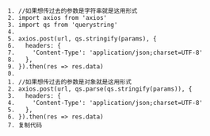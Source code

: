 <div id="article_content" class="article_content clearfix">
                                        <div class="article-source-link">
                    <a href="https://juejin.im/post/5c6fb3f26fb9a049a81fef64" target="_blank" rel="noopener"></a>
                </div>
                        <link rel="stylesheet" href="https://csdnimg.cn/release/phoenix/template/css/ck_htmledit_views-3019150162.css">
                                        <link rel="stylesheet" href="https://csdnimg.cn/release/phoenix/template/css/ck_htmledit_views-3019150162.css">
                <div class="htmledit_views" id="content_views">
                                            <div class="article-content"><pre><code class="hljs js copyable javascript" lang="js" xml:lang="js"><ol class="hljs-ln"><li><div class="hljs-ln-numbers"><div class="hljs-ln-line hljs-ln-n" data-line-number="1"></div></div><div class="hljs-ln-code"><div class="hljs-ln-line"><span class="hljs-comment"><span class="hljs-comment">//如果想传过去的参数是字符串就是这用形式</span></span></div></div></li><li><div class="hljs-ln-numbers"><div class="hljs-ln-line hljs-ln-n" data-line-number="2"></div></div><div class="hljs-ln-code"><div class="hljs-ln-line"><span class="hljs-keyword"><span class="hljs-keyword">import</span></span> axios <span class="hljs-keyword"><span class="hljs-keyword">from</span></span> <span class="hljs-string"><span class="hljs-string">'axios'</span></span></div></div></li><li><div class="hljs-ln-numbers"><div class="hljs-ln-line hljs-ln-n" data-line-number="3"></div></div><div class="hljs-ln-code"><div class="hljs-ln-line"><span class="hljs-keyword"><span class="hljs-keyword">import</span></span> qs <span class="hljs-keyword"><span class="hljs-keyword">from</span></span> <span class="hljs-string"><span class="hljs-string">'querystring'</span></span></div></div></li><li><div class="hljs-ln-numbers"><div class="hljs-ln-line hljs-ln-n" data-line-number="4"></div></div><div class="hljs-ln-code"><div class="hljs-ln-line"> </div></div></li><li><div class="hljs-ln-numbers"><div class="hljs-ln-line hljs-ln-n" data-line-number="5"></div></div><div class="hljs-ln-code"><div class="hljs-ln-line">axios.post(url, qs.stringify(params), {</div></div></li><li><div class="hljs-ln-numbers"><div class="hljs-ln-line hljs-ln-n" data-line-number="6"></div></div><div class="hljs-ln-code"><div class="hljs-ln-line">  <span class="hljs-attr"><span class="hljs-attr">headers</span></span>: {</div></div></li><li><div class="hljs-ln-numbers"><div class="hljs-ln-line hljs-ln-n" data-line-number="7"></div></div><div class="hljs-ln-code"><div class="hljs-ln-line">    <span class="hljs-string"><span class="hljs-string">'Content-Type'</span></span>: <span class="hljs-string"><span class="hljs-string">'application/json;charset=UTF-8'</span></span></div></div></li><li><div class="hljs-ln-numbers"><div class="hljs-ln-line hljs-ln-n" data-line-number="8"></div></div><div class="hljs-ln-code"><div class="hljs-ln-line">  },</div></div></li><li><div class="hljs-ln-numbers"><div class="hljs-ln-line hljs-ln-n" data-line-number="9"></div></div><div class="hljs-ln-code"><div class="hljs-ln-line">}).then(<span class="hljs-function"><span class="hljs-params"><span class="hljs-function"><span class="hljs-params">res</span></span></span><span class="hljs-function"> =&gt;</span></span> res.data)</div></div></li><li><div class="hljs-ln-numbers"><div class="hljs-ln-line hljs-ln-n" data-line-number="10"></div></div><div class="hljs-ln-code"><div class="hljs-ln-line"> </div></div></li><li><div class="hljs-ln-numbers"><div class="hljs-ln-line hljs-ln-n" data-line-number="11"></div></div><div class="hljs-ln-code"><div class="hljs-ln-line"><span class="hljs-comment"><span class="hljs-comment">//如果想传过去的参数是对象就是这用形式</span></span></div></div></li><li><div class="hljs-ln-numbers"><div class="hljs-ln-line hljs-ln-n" data-line-number="12"></div></div><div class="hljs-ln-code"><div class="hljs-ln-line">axios.post(url, qs.parse(qs.stringify(params)), {</div></div></li><li><div class="hljs-ln-numbers"><div class="hljs-ln-line hljs-ln-n" data-line-number="13"></div></div><div class="hljs-ln-code"><div class="hljs-ln-line">  <span class="hljs-attr"><span class="hljs-attr">headers</span></span>: {</div></div></li><li><div class="hljs-ln-numbers"><div class="hljs-ln-line hljs-ln-n" data-line-number="14"></div></div><div class="hljs-ln-code"><div class="hljs-ln-line">    <span class="hljs-string"><span class="hljs-string">'Content-Type'</span></span>: <span class="hljs-string"><span class="hljs-string">'application/json;charset=UTF-8'</span></span></div></div></li><li><div class="hljs-ln-numbers"><div class="hljs-ln-line hljs-ln-n" data-line-number="15"></div></div><div class="hljs-ln-code"><div class="hljs-ln-line">  },</div></div></li><li><div class="hljs-ln-numbers"><div class="hljs-ln-line hljs-ln-n" data-line-number="16"></div></div><div class="hljs-ln-code"><div class="hljs-ln-line">}).then(<span class="hljs-function"><span class="hljs-params"><span class="hljs-function"><span class="hljs-params">res</span></span></span><span class="hljs-function"> =&gt;</span></span> res.data)</div></div></li><li><div class="hljs-ln-numbers"><div class="hljs-ln-line hljs-ln-n" data-line-number="17"></div></div><div class="hljs-ln-code"><div class="hljs-ln-line"><span class="copy-code-btn">复制代码</span></div></div></li></ol></code><div class="hljs-button {2}" data-title="复制" onclick="hljs.copyCode(event)"></div></pre></div>
<p></p>                                    </div>
                    </div>